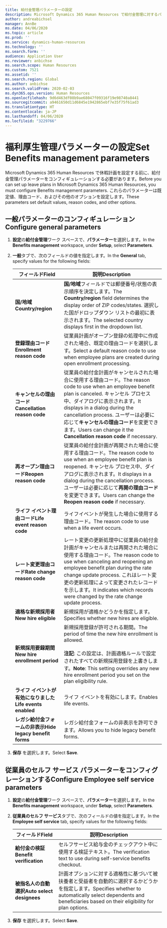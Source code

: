 ```yaml
---
title: 給付金管理パラメーターの設定
description: Microsoft Dynamics 365 Human Resources で給付金管理に対するパラメーターをコンフィギュレーションします。
author: andreabichsel
manager: AnnBe
ms.date: 04/06/2020
ms.topic: article
ms.prod: ''
ms.service: dynamics-human-resources
ms.technology: ''
ms.search.form: ''
audience: Application User
ms.reviewer: anbichse
ms.search.scope: Human Resources
ms.custom: 7521
ms.assetid: ''
ms.search.region: Global
ms.author: anbichse
ms.search.validFrom: 2020-02-03
ms.dyn365.ops.version: Human Resources
ms.openlocfilehash: 9d6d463df08b9ae68047f09316f19e98740a8441
ms.sourcegitcommit: a9461650d11d6845e1942865ebf7e35f75f61ad3
ms.translationtype: HT
ms.contentlocale: ja-JP
ms.lasthandoff: 04/06/2020
ms.locfileid: "3229766"
---
```

# <a name="set-benefits-management-parameters"></a><span data-ttu-id="441f6-103">福利厚生管理パラメーターの設定</span><span class="sxs-lookup"><span data-stu-id="441f6-103">Set Benefits management parameters</span></span>

<span data-ttu-id="441f6-104">Microsoft Dynamics 365 Human Resources で休暇計画を設定する前に、給付金管理パラメーターをコンフィギュレーションする必要があります。</span><span class="sxs-lookup"><span data-stu-id="441f6-104">Before you can set up leave plans in Microsoft Dynamics 365 Human Resources, you must configure Benefits management parameters.</span></span> <span data-ttu-id="441f6-105">これらのパラメーターは既定値、理由コード、およびその他のオプションを設定します。</span><span class="sxs-lookup"><span data-stu-id="441f6-105">These parameters set default values, reason codes, and other options.</span></span>

## <a name="configure-general-parameters"></a><span data-ttu-id="441f6-106">一般パラメーターのコンフィギュレーション</span><span class="sxs-lookup"><span data-stu-id="441f6-106">Configure general parameters</span></span>

1. <span data-ttu-id="441f6-107">**設定**の**給付金管理**ワーク スペースで、**パラメーター**を選択します。</span><span class="sxs-lookup"><span data-stu-id="441f6-107">In the **Benefits management** workspace, under **Setup**, select **Parameters**.</span></span>

2. <span data-ttu-id="441f6-108">**一般**タブで、次のフィールドの値を指定します。</span><span class="sxs-lookup"><span data-stu-id="441f6-108">In the **General** tab, specify values for the following fields:</span></span>

   | <span data-ttu-id="441f6-109">フィールド</span><span class="sxs-lookup"><span data-stu-id="441f6-109">Field</span></span> | <span data-ttu-id="441f6-110">説明</span><span class="sxs-lookup"><span data-stu-id="441f6-110">Description</span></span> |
   | --- | --- |
   | <span data-ttu-id="441f6-111">**国/地域**</span><span class="sxs-lookup"><span data-stu-id="441f6-111">**Country/region**</span></span> | <span data-ttu-id="441f6-112">**国/地域**フィールドでは郵便番号/状態の表示順序を決定します。</span><span class="sxs-lookup"><span data-stu-id="441f6-112">The **Country/region** field determines the display order of ZIP codes/states.</span></span> <span data-ttu-id="441f6-113">選択した国がドロップダウン リストの最初に表示されます。</span><span class="sxs-lookup"><span data-stu-id="441f6-113">The selected country displays first in the dropdown list.</span></span> |
   | <span data-ttu-id="441f6-114">**登録理由コード**</span><span class="sxs-lookup"><span data-stu-id="441f6-114">**Enrollment reason code**</span></span> | <span data-ttu-id="441f6-115">従業員計画がオープン登録の処理中に作成された場合、既定の理由コードを選択します。</span><span class="sxs-lookup"><span data-stu-id="441f6-115">Select a default reason code to use when employee plans are created during open enrollment processing.</span></span> |
   | <span data-ttu-id="441f6-116">**キャンセルの理由コード**</span><span class="sxs-lookup"><span data-stu-id="441f6-116">**Cancellation reason code**</span></span> | <span data-ttu-id="441f6-117">従業員の給付金計画がキャンセルされた場合に使用する理由コード。</span><span class="sxs-lookup"><span data-stu-id="441f6-117">The reason code to use when an employee benefit plan is canceled.</span></span> <span data-ttu-id="441f6-118">キャンセル プロセス中、ダイアログに表示されます。</span><span class="sxs-lookup"><span data-stu-id="441f6-118">It displays in a dialog during the cancellation process.</span></span> <span data-ttu-id="441f6-119">ユーザーは必要に応じて**キャンセルの理由コード**を変更できます。</span><span class="sxs-lookup"><span data-stu-id="441f6-119">Users can change it the **Cancellation reason code** if necessary.</span></span> |
   | <span data-ttu-id="441f6-120">**再オープン理由コード**</span><span class="sxs-lookup"><span data-stu-id="441f6-120">**Reopen reason code**</span></span> | <span data-ttu-id="441f6-121">従業員の給付金計画が再開された場合に使用する理由コード。</span><span class="sxs-lookup"><span data-stu-id="441f6-121">The reason code to use when an employee benefit plan is reopened.</span></span> <span data-ttu-id="441f6-122">キャンセル プロセス中、ダイアログに表示されます。</span><span class="sxs-lookup"><span data-stu-id="441f6-122">It displays in a dialog during the cancellation process.</span></span> <span data-ttu-id="441f6-123">ユーザーは必要に応じて**再開の理由コード**を変更できます。</span><span class="sxs-lookup"><span data-stu-id="441f6-123">Users can change the **Reopen reason code** if necessary.</span></span> | 
   | <span data-ttu-id="441f6-124">**ライフ イベント理由コード**</span><span class="sxs-lookup"><span data-stu-id="441f6-124">**Life event reason code**</span></span> | <span data-ttu-id="441f6-125">ライフイベントが発生した場合に使用する理由コード。</span><span class="sxs-lookup"><span data-stu-id="441f6-125">The reason code to use when a life event occurs.</span></span> |
   | <span data-ttu-id="441f6-126">**レート変更理由コード**</span><span class="sxs-lookup"><span data-stu-id="441f6-126">**Rate change reason code**</span></span> | <span data-ttu-id="441f6-127">レート変更の更新処理中に従業員の給付金計画がキャンセルまたは再開された場合に使用する理由コード。</span><span class="sxs-lookup"><span data-stu-id="441f6-127">The reason code to use when canceling and reopening an employee benefit plan during the rate change update process.</span></span> <span data-ttu-id="441f6-128">これはレート変更の更新処理によって変更されたレコードを示します。</span><span class="sxs-lookup"><span data-stu-id="441f6-128">It indicates which records were changed by the rate change update process.</span></span> |
   | <span data-ttu-id="441f6-129">**適格な新規採用者**</span><span class="sxs-lookup"><span data-stu-id="441f6-129">**New hire eligible**</span></span> | <span data-ttu-id="441f6-130">新規採用が適格かどうかを指定します。</span><span class="sxs-lookup"><span data-stu-id="441f6-130">Specifies whether new hires are eligible.</span></span> |
   | <span data-ttu-id="441f6-131">**新規採用要録期間**</span><span class="sxs-lookup"><span data-stu-id="441f6-131">**New hire enrollment period**</span></span> | <span data-ttu-id="441f6-132">新規採用登録が許可される期間。</span><span class="sxs-lookup"><span data-stu-id="441f6-132">The period of time the new hire enrollment is allowed.</span></span></br></br><span data-ttu-id="441f6-133">**注記**: この設定は、計画適格ルールで設定されたすべての新規採用登録を上書きします。</span><span class="sxs-lookup"><span data-stu-id="441f6-133">**Note**: This setting overrides any new hire enrollment period you set on the plan eligibility rule.</span></span> | 
   | <span data-ttu-id="441f6-134">**ライフ イベントが有効になりました**</span><span class="sxs-lookup"><span data-stu-id="441f6-134">**Life events enabled**</span></span> | <span data-ttu-id="441f6-135">ライフ イベントを有効にします。</span><span class="sxs-lookup"><span data-stu-id="441f6-135">Enables life events.</span></span> |
   | <span data-ttu-id="441f6-136">**レガシ給付金フォームの非表示**</span><span class="sxs-lookup"><span data-stu-id="441f6-136">**Hide legacy benefit forms**</span></span> | <span data-ttu-id="441f6-137">レガシ給付金フォームの非表示を許可できます。</span><span class="sxs-lookup"><span data-stu-id="441f6-137">Allows you to hide legacy benefit forms.</span></span> |

3. <span data-ttu-id="441f6-138">**保存** を選択します。</span><span class="sxs-lookup"><span data-stu-id="441f6-138">Select **Save**.</span></span>

## <a name="configure-employee-self-service-parameters"></a><span data-ttu-id="441f6-139">従業員のセルフ サービス パラメーターをコンフィグレーションする</span><span class="sxs-lookup"><span data-stu-id="441f6-139">Configure Employee self service parameters</span></span>

1. <span data-ttu-id="441f6-140">**設定**の**給付金管理**ワーク スペースで、**パラメーター**を選択します。</span><span class="sxs-lookup"><span data-stu-id="441f6-140">In the **Benefits management** workspace, under **Setup**, select **Parameters**.</span></span>

2. <span data-ttu-id="441f6-141">**従業員のセルフ サービス**タブで、次のフィールドの値を指定します。</span><span class="sxs-lookup"><span data-stu-id="441f6-141">In the **Employee self service** tab, specify values for the following fields:</span></span>

   | <span data-ttu-id="441f6-142">フィールド</span><span class="sxs-lookup"><span data-stu-id="441f6-142">Field</span></span> | <span data-ttu-id="441f6-143">説明</span><span class="sxs-lookup"><span data-stu-id="441f6-143">Description</span></span> |
   | --- | --- |
   | <span data-ttu-id="441f6-144">**給付金の検証**</span><span class="sxs-lookup"><span data-stu-id="441f6-144">**Benefit verification**</span></span> | <span data-ttu-id="441f6-145">セルフサービス給与金のチェックアウト中に使用する検証テキスト。</span><span class="sxs-lookup"><span data-stu-id="441f6-145">The verification text to use during self-service benefits checkout.</span></span> |
   | <span data-ttu-id="441f6-146">**被指名人の自動選択**</span><span class="sxs-lookup"><span data-stu-id="441f6-146">**Auto select designees**</span></span> | <span data-ttu-id="441f6-147">計画オプションに対する適格性に基づいて被扶養者と受益者を自動的に選択するかどうかを指定します。</span><span class="sxs-lookup"><span data-stu-id="441f6-147">Specifies whether to automatically select dependents and beneficiaries based on their eligibility for plan options.</span></span> |

3. <span data-ttu-id="441f6-148">**保存** を選択します。</span><span class="sxs-lookup"><span data-stu-id="441f6-148">Select **Save**.</span></span>
